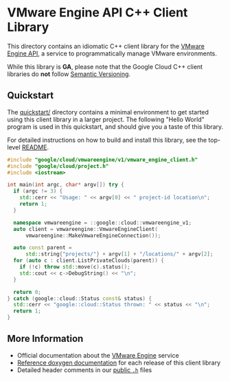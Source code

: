 # VMware Engine API C++ Client Library

This directory contains an idiomatic C++ client library for the
[VMware Engine API][cloud-service-docs], a service to programmatically
manage VMware environments.

While this library is **GA**, please note that the Google Cloud C++ client
libraries do **not** follow [Semantic Versioning](https://semver.org/).

## Quickstart

The [quickstart/](quickstart/README.md) directory contains a minimal environment
to get started using this client library in a larger project. The following
"Hello World" program is used in this quickstart, and should give you a taste of
this library.

For detailed instructions on how to build and install this library, see the
top-level [README](/README.md#building-and-installing).

<!-- inject-quickstart-start -->

```cc
#include "google/cloud/vmwareengine/v1/vmware_engine_client.h"
#include "google/cloud/project.h"
#include <iostream>

int main(int argc, char* argv[]) try {
  if (argc != 3) {
    std::cerr << "Usage: " << argv[0] << " project-id location\n";
    return 1;
  }

  namespace vmwareengine = ::google::cloud::vmwareengine_v1;
  auto client = vmwareengine::VmwareEngineClient(
      vmwareengine::MakeVmwareEngineConnection());

  auto const parent =
      std::string{"projects/"} + argv[1] + "/locations/" + argv[2];
  for (auto c : client.ListPrivateClouds(parent)) {
    if (!c) throw std::move(c).status();
    std::cout << c->DebugString() << "\n";
  }

  return 0;
} catch (google::cloud::Status const& status) {
  std::cerr << "google::cloud::Status thrown: " << status << "\n";
  return 1;
}
```

<!-- inject-quickstart-end -->

## More Information

- Official documentation about the [VMware Engine][cloud-service-docs] service
- [Reference doxygen documentation][doxygen-link] for each release of this
  client library
- Detailed header comments in our [public `.h`][source-link] files

[cloud-service-docs]: https://cloud.google.com/vmware-engine
[doxygen-link]: https://googleapis.dev/cpp/google-cloud-vmwareengine/latest/
[source-link]: https://github.com/googleapis/google-cloud-cpp/tree/main/google/cloud/vmwareengine

